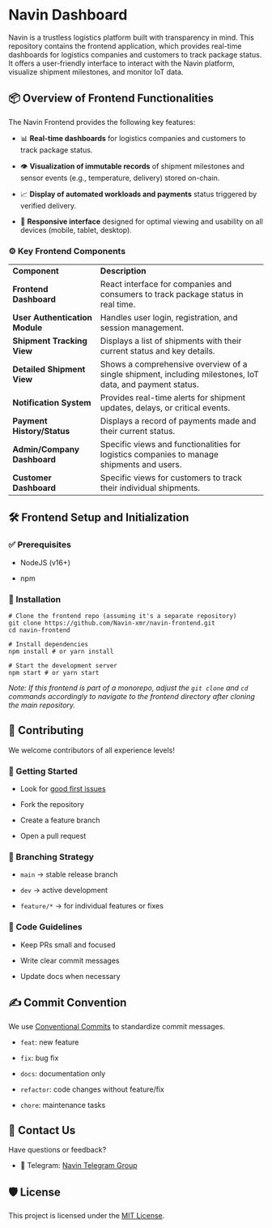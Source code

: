 
# Navin Dashboard

Navin is a trustless logistics platform built with transparency in mind. This repository contains the frontend application, which provides real-time dashboards for logistics companies and customers to track package status. It offers a user-friendly interface to interact with the Navin platform, visualize shipment milestones, and monitor IoT data.

## 📦 Overview of Frontend Functionalities

The Navin Frontend provides the following key features:

- 📊 **Real-time dashboards** for logistics companies and customers to track package status.
    
- 👁️ **Visualization of immutable records** of shipment milestones and sensor events (e.g., temperature, delivery) stored on-chain.
    
- 📈 **Display of automated workloads and payments** status triggered by verified delivery.
    
- 📱 **Responsive interface** designed for optimal viewing and usability on all devices (mobile, tablet, desktop).
    

### ⚙️ Key Frontend Components

|                                |                                                                                                          |
| ------------------------------ | -------------------------------------------------------------------------------------------------------- |
| **Component**                  | **Description**                                                                                          |
| **Frontend Dashboard**         | React interface for companies and consumers to track package status in real time.                        |
| **User Authentication Module** | Handles user login, registration, and session management.                                                |
| **Shipment Tracking View**     | Displays a list of shipments with their current status and key details.                                  |
| **Detailed Shipment View**     | Shows a comprehensive overview of a single shipment, including milestones, IoT data, and payment status. |
| **Notification System**        | Provides real-time alerts for shipment updates, delays, or critical events.                              |
| **Payment History/Status**     | Displays a record of payments made and their current status.                                             |
| **Admin/Company Dashboard**    | Specific views and functionalities for logistics companies to manage shipments and users.                |
| **Customer Dashboard**         | Specific views for customers to track their individual shipments.                                        |

## 🛠️ Frontend Setup and Initialization

### ✅ Prerequisites

- NodeJS (v16+)
    
- npm 
    

### 🔧 Installation

```
# Clone the frontend repo (assuming it's a separate repository)
git clone https://github.com/Navin-xmr/navin-frontend.git
cd navin-frontend

# Install dependencies
npm install # or yarn install

# Start the development server
npm start # or yarn start
```

_Note: If this frontend is part of a monorepo, adjust the `git clone` and `cd` commands accordingly to navigate to the frontend directory after cloning the main repository._

## 🤝 Contributing

We welcome contributors of all experience levels!

### 🧰 Getting Started

- Look for [good first issues](https://github.com/your-org/project-mercury/issues?q=label%3A%22good+first+issue%22 "null")
    
- Fork the repository
    
- Create a feature branch
    
- Open a pull request
    

### 🌳 Branching Strategy

- `main` → stable release branch
    
- `dev` → active development
    
- `feature/*` → for individual features or fixes
    

### 📂 Code Guidelines

- Keep PRs small and focused
    
- Write clear commit messages
    
- Update docs when necessary
    

## ✍️ Commit Convention

We use [Conventional Commits](https://www.conventionalcommits.org/ "null") to standardize commit messages.

- `feat`: new feature
    
- `fix`: bug fix
    
- `docs`: documentation only
    
- `refactor`: code changes without feature/fix
    
- `chore`: maintenance tasks
    

## 📩 Contact Us

Have questions or feedback?

- 💬 Telegram: [Navin Telegram Group](https://t.me/+_pG9G6Lrqn81MjNk "null")
    

## 🛡️ License

This project is licensed under the [MIT License](https://chatgpt.com/c/LICENSE "null").
